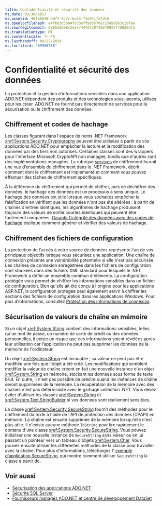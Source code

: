 ```yaml
---
title: Confidentialité et sécurité des données
ms.date: 03/30/2017
ms.assetid: 46fa5839-adf7-4c7c-bce3-71e941fa7de9
ms.openlocfilehash: e4f603d35b4fc03eff990570e725a9d063c19faa
ms.sourcegitcommit: 68653db98c5ea7744fd438710248935f70020dfb
ms.translationtype: MT
ms.contentlocale: fr-FR
ms.lasthandoff: 08/22/2019
ms.locfileid: "69988718"
---
```

# <a name="privacy-and-data-security"></a>Confidentialité et sécurité des données
La protection et la gestion d'informations sensibles dans une application ADO.NET dépendent des produits et des technologies sous-jacents, utilisés pour les créer. ADO.NET ne fournit pas directement de services pour la sécurisation ou le chiffrement des données.  
  
## <a name="cryptography-and-hash-codes"></a>Chiffrement et codes de hachage  
 Les classes figurant dans l'espace de noms .NET Framework <xref:System.Security.Cryptography> peuvent être utilisées à partir de vos applications ADO.NET pour empêcher la lecture et la modification des données par des tiers non autorisés. Certaines classes sont des wrappers pour l'interface Microsoft CryptoAPI non managée, tandis que d'autres sont des implémentations managées. La rubrique [services](../../../standard/security/cryptographic-services.md) de chiffrement fournit une vue d’ensemble du chiffrement dans le .NET Framework, décrit comment dont le chiffrement est implémenté et comment vous pouvez effectuer des tâches de chiffrement spécifiques.  
  
 À la différence du chiffrement qui permet de chiffrer, puis de déchiffrer des données, le hachage des données est un processus à sens unique. Le hachage des données est utile lorsque vous souhaitez empêcher la falsification en vérifiant que les données n'ont pas été altérées : à partir de chaînes d'entrée identiques, les algorithmes de hachage produisent toujours des valeurs de sortie courtes identiques qui peuvent être facilement comparées. [Garantir l’intégrité des données avec des codes de hachage](../../../standard/security/ensuring-data-integrity-with-hash-codes.md) explique comment générer et vérifier des valeurs de hachage.  
  
## <a name="encrypting-configuration-files"></a>Chiffrement des fichiers de configuration  
 La protection de l'accès à votre source de données représente l'un de vos principaux objectifs lorsque vous sécurisez une application. Une chaîne de connexion présente une vulnérabilité potentielle si elle n'est pas sécurisée. Les chaînes de connexion enregistrées dans les fichiers de configuration sont stockées dans des fichiers XML standard pour lesquels le .NET Framework a défini un ensemble commun d'éléments. La configuration protégée vous permet de chiffrer les informations sensibles dans un fichier de configuration. Bien qu'elle ait été conçu à l'origine pour les applications ASP.NET, la configuration protégée peut également servir à chiffrer les sections des fichiers de configuration dans les applications Windows. Pour plus d’informations, consultez [Protection des informations de connexion](../../../../docs/framework/data/adonet/protecting-connection-information.md).  
  
## <a name="securing-string-values-in-memory"></a>Sécurisation de valeurs de chaîne en mémoire  
 Si un objet <xref:System.String> contient des informations sensibles, telles qu'un mot de passe, un numéro de carte de crédit ou des données personnelles, il existe un risque que ces informations soient révélées après leur utilisation car l'application ne peut pas supprimer les données de la mémoire de l'ordinateur.  
  
 Un objet <xref:System.String> est immuable ; sa valeur ne peut pas être modifiée une fois que l'objet a été créé. Les modifications qui semblent modifier la valeur de chaîne créent en fait une nouvelle instance d'un objet <xref:System.String> en mémoire, stockant les données sous forme de texte brut. En outre, il n'est pas possible de prédire quand les instances de chaîne seront supprimées de la mémoire. La récupération de la mémoire avec des chaînes n'est pas déterministe avec le garbage collection .NET. Vous devez éviter d'utiliser les classes <xref:System.String> et <xref:System.Text.StringBuilder> si vos données sont réellement sensibles.  
  
 La classe <xref:System.Security.SecureString> fournit des méthodes pour le chiffrement du texte à l'aide de l'API de protection des données (DPAPI) en mémoire. La chaîne est ensuite supprimée de la mémoire lorsqu'elle n'est plus utile. Il n'existe aucune méthode `ToString` pour lire rapidement le contenu d'une classe <xref:System.Security.SecureString>. Vous pouvez initialiser une nouvelle instance de `SecureString` sans valeur ou en lui passant un pointeur vers un tableau d'objets <xref:System.Char>. Vous pouvez ensuite utiliser les différentes méthodes de la classe pour travailler avec la chaîne. Pour plus d’informations, téléchargez l' [exemple d’application SecureString](https://go.microsoft.com/fwlink/?LinkId=120418), qui montre comment utiliser `SecureString` la classe à partir de.  
  
## <a name="see-also"></a>Voir aussi

- [Sécurisation des applications ADO.NET](../../../../docs/framework/data/adonet/securing-ado-net-applications.md)
- [Sécurité SQL Server](../../../../docs/framework/data/adonet/sql/sql-server-security.md)
- [Fournisseurs managés ADO.NET et centre de développement DataSet](https://go.microsoft.com/fwlink/?LinkId=217917)
